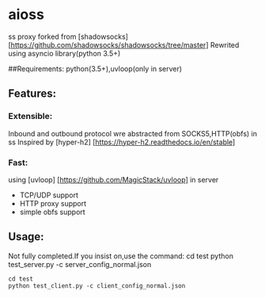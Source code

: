 # aioss
ss proxy forked from [shadowsocks] [https://github.com/shadowsocks/shadowsocks/tree/master]
Rewrited using asyncio library(python 3.5+)

##Requirements:
python(3.5+),uvloop(only in server)
## Features:
### Extensible:
Inbound and outbound protocol wre abstracted from SOCKS5,HTTP(obfs)  in ss
Inspired by [hyper-h2] [https://hyper-h2.readthedocs.io/en/stable]
### Fast:
using [uvloop] [https://github.com/MagicStack/uvloop] in server 

- TCP/UDP support
- HTTP proxy support
- simple obfs support

## Usage:
Not fully completed.If you insist on,use the command:
	cd test
	python test_server.py -c server_config_normal.json

	cd test
	python test_client.py -c client_config_normal.json